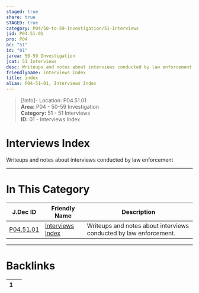 ```yaml
---  
staged: true  
share: true  
STAGED: true  
category: P04/50-to-59-Investigation/51-Interviews  
jid: P04.51.01  
pro: P04  
ac: "51"  
id: "01"  
jarea: 50-59 Investigation  
jcat: 51 Interviews  
desc: Writeups and notes about interviews conducted by law enforcement.  
friendlyname: Interviews Index  
title: index  
alias: P04-51-01, Interviews Index  
---  
```

  
>[!info]- Location: P04.51.01  
>**Area:** P04 - 50-59 Investigation  
>**Category:** 51 - 51 Interviews  
>**ID:** 01 - Interviews Index  
  
# Interviews Index  
  
Writeups and notes about interviews conducted by law enforcement  
   
  
  
---  
# In This Category  
  
| J.Dec ID                                                                                    | Friendly Name                                                                                      | Description                                                       |  
| ------------------------------------------------------------------------------------------- | -------------------------------------------------------------------------------------------------- | ----------------------------------------------------------------- |  
| [P04.51.01](index.md) | [Interviews Index](index.md) | Writeups and notes about interviews conducted by law enforcement. |  
  
  
---  
# Backlinks  
<div><table class="dataview table-view-table"><thead class="table-view-thead"><tr class="table-view-tr-header"><th class="table-view-th"><span></span><span class="dataview small-text">1</span></th><th class="table-view-th"><span></span></th></tr></thead><tbody class="table-view-tbody"></tbody></table></div>